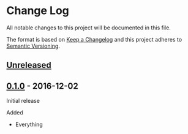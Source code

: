 # Change Log

All notable changes to this project will be documented in this file.

The format is based on [Keep a Changelog](http://keepachangelog.com/)
and this project adheres to [Semantic Versioning](http://semver.org/).

## [Unreleased]

[Unreleased]: https://github.com/mygroup/new-rest/compare/0.1.0...HEAD

## [0.1.0] - 2016-12-02

Initial release

[0.1.0]: https://github.com/mygroup/new-rest/tree/0.1.0

Added

-   Everything
